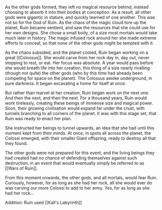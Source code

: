 As the other gods formed, they left no magical resource behind, instead choosing to absorb it into their bodies at conception. As a result, all other gods were gigantic in stature, and quickly learned of one another. This was not so for the God of Ruin. As the chaos of the magic cloud tore up the planet, Ruin became sentient, and saw the resources that she could use for her own designs. She chose a small body, of a size most mortals would take much later in history. The magic infused rock around her she made extreme efforts to conceal, so that none of the other gods might be tempted with it.

As the chaos subsided, and the planet cooled, Ruin began working on a great [[Colossus]]. She would carve from her rock day in, day out, never stopping to rest, or eat. Her focus was absolute. A year would pass before she would breath life into her creation, this thing of a size nearly rivalling (though not quite) the other gods (who by this time had already been competing for space on the planet). The Colossus awoke underground, in pure darkness. It began excavating a home for itself at once.

But rather than marvel at her creation, Ruin began work on the next one. And then the next, and then the next. For a thousand years, Ruin would work tirelessly, creating these beings of immense size and magical power. Soon, their growing civilisation would expand far under the crust, with tunnels branching to all corners of the planet. It was with this stage set, that Ruin was ready to enact her plan.

She instructed her beings to tunnel upwards, an idea that she had until this moment kept from their minds. At once, in spots all across the planet, the Colossi emerged, with their smaller Giant offspring, ready to destroy all that they found.

The other gods were not prepared for this event, and the living beings they had created had no chance of defending themselves against such destruction, in an event that would eventually simply be referred to as [[Wars of Ruin]].

From this moment onwards, the other gods, and all mortals, would fear Ruin. Curiously, however, for as long as she had her rock, all she would ever do was carving our more Colossi to add to her army. Yes, for as long as she had her rock...

Addition: Ruin used [[Kall's Labyrinth]]